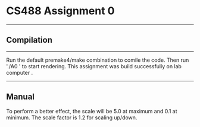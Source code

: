 # CS488 Assignment 0

---

## Compilation

---

Run the default premake4/make combination to comile the code. Then run './A0 ' to start rendering. This assignment was build successfully on lab computer .

---

## Manual

To perform a better effect, the scale will be 5.0 at maximum and 0.1 at minimum. The scale factor is 1.2 for scaling up/down.